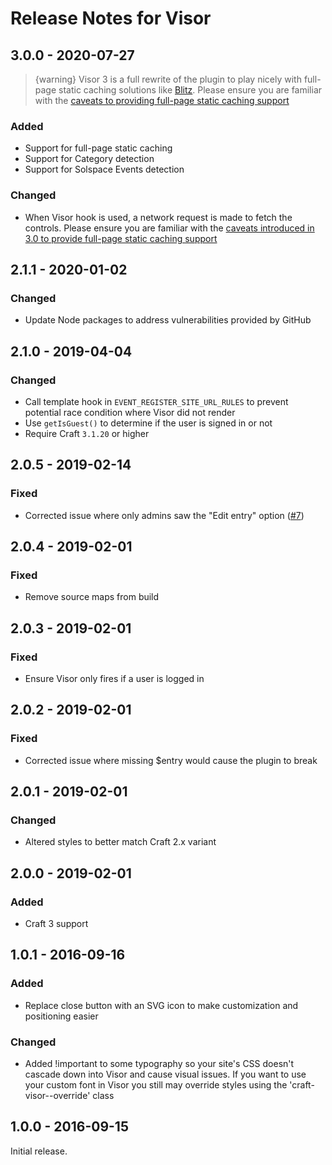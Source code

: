 # Release Notes for Visor

## 3.0.0 - 2020-07-27

> {warning} Visor 3 is a full rewrite of the plugin to play nicely with full-page static caching solutions like [Blitz](https://plugins.craftcms.com/blitz). Please ensure you are familiar with the [caveats to providing full-page static caching support](https://github.com/trendyminds/visor#caveats)

### Added
- Support for full-page static caching
- Support for Category detection
- Support for Solspace Events detection

### Changed
- When Visor hook is used, a network request is made to fetch the controls. Please ensure you are familiar with the [caveats introduced in 3.0 to provide full-page static caching support](https://github.com/trendyminds/visor#caveats)

## 2.1.1 - 2020-01-02

### Changed
- Update Node packages to address vulnerabilities provided by GitHub

## 2.1.0 - 2019-04-04

### Changed
- Call template hook in `EVENT_REGISTER_SITE_URL_RULES` to prevent potential race condition where Visor did not render
- Use `getIsGuest()` to determine if the user is signed in or not
- Require Craft `3.1.20` or higher

## 2.0.5 - 2019-02-14

### Fixed
- Corrected issue where only admins saw the "Edit entry" option ([#7](https://github.com/trendyminds/visor/issues/7))

## 2.0.4 - 2019-02-01

### Fixed
- Remove source maps from build

## 2.0.3 - 2019-02-01

### Fixed
- Ensure Visor only fires if a user is logged in

## 2.0.2 - 2019-02-01

### Fixed
- Corrected issue where missing $entry would cause the plugin to break

## 2.0.1 - 2019-02-01

### Changed
- Altered styles to better match Craft 2.x variant

## 2.0.0 - 2019-02-01

### Added
- Craft 3 support

## 1.0.1 - 2016-09-16

### Added
- Replace close button with an SVG icon to make customization and positioning easier

### Changed
- Added !important to some typography so your site's CSS doesn't cascade down into Visor and cause visual issues. If you want to use your custom font in Visor you still may override styles using the 'craft-visor--override' class

## 1.0.0 - 2016-09-15

Initial release.
